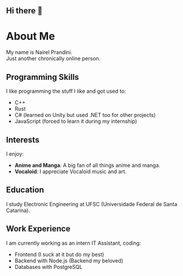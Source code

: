 ## Hi there 👋

# About Me
My name is Nairel Prandini.  
Just another chronically online person.

## Programming Skills

I like programming the stuff I like and got used to:
- C++
- Rust
- C# (learned on Unity but used .NET too for other projects)
- JavaScript (forced to learn it during my internship)

## Interests
I enjoy:

- **Anime and Manga**: A big fan of all things anime and manga.
- **Vocaloid**: I appreciate Vocaloid music and art.

## Education
I study Electronic Engineering at UFSC (Universidade Federal de Santa Catarina).

## Work Experience

I am currently working as an intern IT Assistant, coding:
- Frontend (I suck at it but do my best)
- Backend with Node.js (Backend my beloved)
- Databases with PostgreSQL
